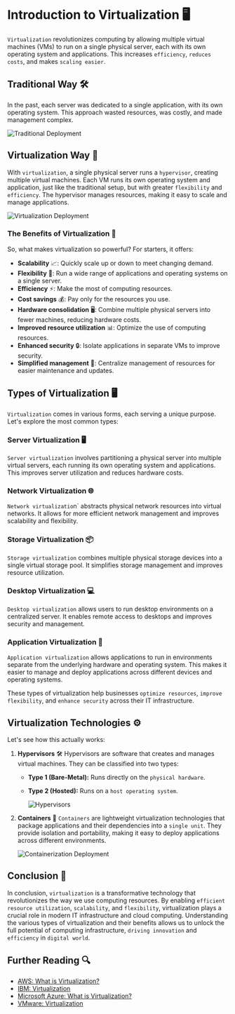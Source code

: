 # Introduction to Virtualization 🖥️

`Virtualization` revolutionizes computing by allowing multiple virtual machines (VMs) to run on a single physical server, each with its own operating system and applications. This increases `efficiency`, `reduces costs`, and makes `scaling easier`.

## Traditional Way 🛠️

In the past, each server was dedicated to a single application, with its own operating system. This approach wasted resources, was costly, and made management complex.

![Traditional Deployment](diagrams/Traditional%20Deployment.jpg)

## Virtualization Way 🚀

With `virtualization`, a single physical server runs a `hypervisor`, creating multiple virtual machines. Each VM runs its own operating system and application, just like the traditional setup, but with greater `flexibility` and `efficiency`. The hypervisor manages resources, making it easy to scale and manage applications.

![Virtualization Deployment](diagrams/Virtualization%20Deployment.jpg)

### The Benefits of Virtualization 🌟

So, what makes virtualization so powerful? For starters, it offers:

- **Scalability** 📈: Quickly scale up or down to meet changing demand.
- **Flexibility** 🔄: Run a wide range of applications and operating systems on a single server.
- **Efficiency** ⚡: Make the most of computing resources.
- **Cost savings** 💰: Pay only for the resources you use.
- **Hardware consolidation** 🖥️: Combine multiple physical servers into fewer machines, reducing hardware costs.
- **Improved resource utilization** 📊: Optimize the use of computing resources.
- **Enhanced security** 🔒: Isolate applications in separate VMs to improve security.
- **Simplified management** 🧩: Centralize management of resources for easier maintenance and updates.

## Types of Virtualization 🖥️

`Virtualization` comes in various forms, each serving a unique purpose. Let's explore the most common types:

### Server Virtualization 🖥️

`Server virtualization` involves partitioning a physical server into multiple virtual servers, each running its own operating system and applications. This improves server utilization and reduces hardware costs.

### Network Virtualization 🌐

`Network virtualizatio`n` abstracts physical network resources into virtual networks. It allows for more efficient network management and improves scalability and flexibility.

### Storage Virtualization 📦

`Storage virtualization` combines multiple physical storage devices into a single virtual storage pool. It simplifies storage management and improves resource utilization.

### Desktop Virtualization 💻

`Desktop virtualization` allows users to run desktop environments on a centralized server. It enables remote access to desktops and improves security and management.

### Application Virtualization 📲

`Application virtualization` allows applications to run in environments separate from the underlying hardware and operating system. This makes it easier to manage and deploy applications across different devices and operating systems.

These types of virtualization help businesses `optimize resources`, `improve flexibility`, and `enhance security` across their IT infrastructure.

## Virtualization Technologies ⚙️

Let's see how this actually works:

1. **Hypervisors** 🛠️
   Hypervisors are software that creates and manages virtual machines. They can be classified into two types:
   - **Type 1 (Bare-Metal):** Runs directly on the `physical hardware`.
   - **Type 2 (Hosted):** Runs on a `host operating system`.

     ![Hypervisors](diagrams/Hypervisors.jpg)

2. **Containers** 🐳
   `Containers` are lightweight virtualization technologies that package applications and their dependencies into a `single unit`. They provide isolation and portability, making it easy to deploy applications across different environments.

   ![Containerization Deployment](diagrams/Containerization%20Deployment.jpg)

## Conclusion 🎯

In conclusion, `virtualization` is a transformative technology that revolutionizes the way we use computing resources. By enabling `efficient resource utilization`, `scalability`, and `flexibility`, virtualization plays a crucial role in modern IT infrastructure and cloud computing. Understanding the various types of virtualization and their benefits allows us to unlock the full potential of computing infrastructure, `driving innovation` and `efficiency` in `digital world`.

## Further Reading 🔍

- [AWS: What is Virtualization?](https://aws.amazon.com/what-is/virtualization/)
- [IBM: Virtualization](https://www.ibm.com/topics/virtualization)
- [Microsoft Azure: What is Virtualization?](https://azure.microsoft.com/en-in/resources/cloud-computing-dictionary/what-is-virtualization)
- [VMware: Virtualization](https://www.vmware.com/solutions/cloud-infrastructure/virtualization)

